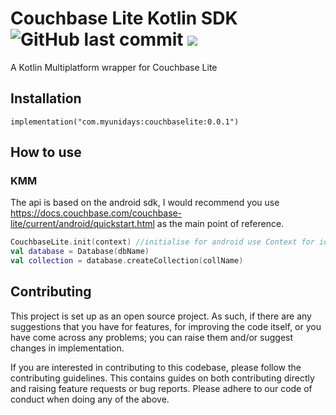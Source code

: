 <h1 align="left">Couchbase Lite Kotlin SDK
<img alt="GitHub last commit" src="https://img.shields.io/github/last-commit/MyUNiDAYS/template-kotlin-library?style=flat-square"> <a href="https://git.live"><img src="https://img.shields.io/badge/collaborate-on%20gitlive-blueviolet?style=flat-square"></a>
</h1>

A Kotlin Multiplatform wrapper for Couchbase Lite

## Installation

```
implementation("com.myunidays:couchbaselite:0.0.1")
```


## How to use

### KMM

The api is based on the android sdk, I would recommend you use https://docs.couchbase.com/couchbase-lite/current/android/quickstart.html as the main point of reference.

```kotlin
CouchbaseLite.init(context) //initialise for android use Context for ios use null or NSBundle
val database = Database(dbName)
val collection = database.createCollection(collName)
```

## Contributing

This project is set up as an open source project. As such, if there are any suggestions that you have for features, for improving the code itself, or you have come across any problems; you can raise them and/or suggest changes in implementation.

If you are interested in contributing to this codebase, please follow the contributing guidelines. This contains guides on both contributing directly and raising feature requests or bug reports. Please adhere to our code of conduct when doing any of the above.
